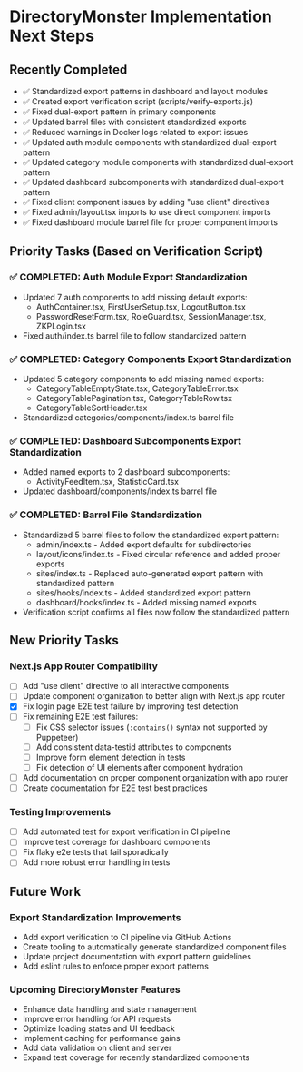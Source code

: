# DirectoryMonster Implementation Next Steps

## Recently Completed
- ✅ Standardized export patterns in dashboard and layout modules
- ✅ Created export verification script (scripts/verify-exports.js)
- ✅ Fixed dual-export pattern in primary components
- ✅ Updated barrel files with consistent standardized exports
- ✅ Reduced warnings in Docker logs related to export issues
- ✅ Updated auth module components with standardized dual-export pattern
- ✅ Updated category module components with standardized dual-export pattern
- ✅ Updated dashboard subcomponents with standardized dual-export pattern
- ✅ Fixed client component issues by adding "use client" directives
- ✅ Fixed admin/layout.tsx imports to use direct component imports
- ✅ Fixed dashboard module barrel file for proper component imports

## Priority Tasks (Based on Verification Script)

### ✅ COMPLETED: Auth Module Export Standardization 
- Updated 7 auth components to add missing default exports:
  - AuthContainer.tsx, FirstUserSetup.tsx, LogoutButton.tsx
  - PasswordResetForm.tsx, RoleGuard.tsx, SessionManager.tsx, ZKPLogin.tsx
- Fixed auth/index.ts barrel file to follow standardized pattern

### ✅ COMPLETED: Category Components Export Standardization
- Updated 5 category components to add missing named exports:
  - CategoryTableEmptyState.tsx, CategoryTableError.tsx
  - CategoryTablePagination.tsx, CategoryTableRow.tsx
  - CategoryTableSortHeader.tsx
- Standardized categories/components/index.ts barrel file

### ✅ COMPLETED: Dashboard Subcomponents Export Standardization
- Added named exports to 2 dashboard subcomponents:
  - ActivityFeedItem.tsx, StatisticCard.tsx
- Updated dashboard/components/index.ts barrel file

### ✅ COMPLETED: Barrel File Standardization
- Standardized 5 barrel files to follow the standardized export pattern:
  - admin/index.ts - Added export defaults for subdirectories
  - layout/icons/index.ts - Fixed circular reference and added proper exports
  - sites/index.ts - Replaced auto-generated export pattern with standardized pattern
  - sites/hooks/index.ts - Added standardized export pattern
  - dashboard/hooks/index.ts - Added missing named exports
- Verification script confirms all files now follow the standardized pattern

## New Priority Tasks

### Next.js App Router Compatibility
- [ ] Add "use client" directive to all interactive components
- [ ] Update component organization to better align with Next.js app router
- [x] Fix login page E2E test failure by improving test detection
- [ ] Fix remaining E2E test failures:
  - [ ] Fix CSS selector issues (`:contains()` syntax not supported by Puppeteer)
  - [ ] Add consistent data-testid attributes to components
  - [ ] Improve form element detection in tests
  - [ ] Fix detection of UI elements after component hydration
- [ ] Add documentation on proper component organization with app router
- [ ] Create documentation for E2E test best practices

### Testing Improvements
- [ ] Add automated test for export verification in CI pipeline
- [ ] Improve test coverage for dashboard components
- [ ] Fix flaky e2e tests that fail sporadically
- [ ] Add more robust error handling in tests

## Future Work

### Export Standardization Improvements
- Add export verification to CI pipeline via GitHub Actions
- Create tooling to automatically generate standardized component files
- Update project documentation with export pattern guidelines
- Add eslint rules to enforce proper export patterns

### Upcoming DirectoryMonster Features
- Enhance data handling and state management
- Improve error handling for API requests
- Optimize loading states and UI feedback
- Implement caching for performance gains
- Add data validation on client and server
- Expand test coverage for recently standardized components